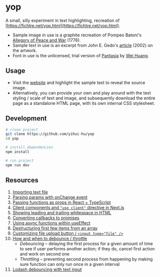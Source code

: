 # yop

A small, silly experiment in text highlighting, recreation of [https://fichtre.net/yop.html](https://fichtre.net/yop.html).  

- Sample image in use is a graphite recreation of Pompeo Batoni's [Allegory of Peace and War](https://www.artic.edu/artworks/149778/allegory-of-peace-and-war) (1776).
- Sample text in use is an excerpt from John E. Gedo's [article](https://www.jstor.org/stable/889548) (2002) on the artwork.
- Font in use is the unlicensed, trial version of [Pantasia](https://counter-forms.com/typefaces/pantasia) by [Wei Huang](https://weiweihuanghuang.github.io/).

## Usage

- Visit the [website](https://y0p.vercel.app) and highlight the sample text to reveal the source image. 
- Alternatively, you can provide your own and play around with the text styling / scale of text and image, and subsequently download the entire page as a standalone HTML page, with its own internal CSS stylesheet.

## Development

```bash
# clone project
git clone https://github.com/yihui-hu/yop
cd yop

# install dependencies
npm install

# run project
npm run dev
```

## Resources

1. [Importing text file](https://stackoverflow.com/questions/50539756/how-to-import-a-txt-file-from-my-source)
2. [Parsing params with onChange event](https://stackoverflow.com/questions/44917513/passing-an-additional-parameter-with-an-onchange-event)
3. [Passing functions as props in React + TypeScript](https://stackoverflow.com/questions/68895112/how-to-pass-function-as-a-prop-in-react-typescript)
4. [Client components and ```"use client"``` directive in Next.js](https://stackoverflow.com/questions/74965849/youre-importing-a-component-that-needs-usestate-it-only-works-in-a-client-comp)
5. [Showing leading and trailing whitespace in HTML](https://stackoverflow.com/questions/38051561/show-white-space-at-the-beginning-of-a-text-in-html)
6. [Converting callbacks to promises](https://zellwk.com/blog/converting-callbacks-to-promises/)
7. [Using async functions within useEffect](https://devtrium.com/posts/async-functions-useeffect)
8. [Destructuring first few items from an array](https://www.freecodecamp.org/news/how-to-destructure-an-array-in-javascript/)
9. [Customizing file upload button / ```<input type="file" />```](https://medium.com/web-dev-survey-from-kyoto/how-to-customize-the-file-upload-button-in-react-b3866a5973d8)
10. [How and when to debounce / throttle](https://blog.logrocket.com/how-and-when-to-debounce-or-throttle-in-react/)
    - *Debouncing* – delaying the first process for a given amount of time to see if user performs another action; if they do, cancel first action and work on second one
    - *Throttling* – preventing second process from happening by making sure function can only run once in a given interval
11. [Lodash debouncing with text input](https://stackoverflow.com/questions/36294134/lodash-debounce-with-react-input)